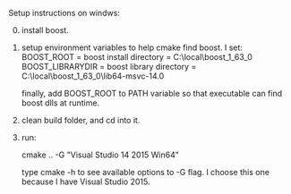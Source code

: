 Setup instructions on windws:

0. install boost.

1. setup environment variables to help cmake find boost.  I set:
   BOOST_ROOT = boost install directory = C:\local\boost_1_63_0
   BOOST_LIBRARYDIR = boost library directory = C:\local\boost_1_63_0\lib64-msvc-14.0
   
   finally, add BOOST_ROOT to PATH variable so that executable can find boost dlls at runtime.

2. clean build folder, and cd into it.
   
3. run:

   cmake .. -G "Visual Studio 14 2015 Win64"
   
   type cmake -h to see available options to -G flag.  I choose this one because I have Visual Studio 2015.

